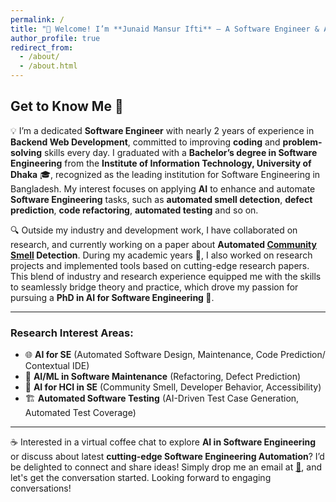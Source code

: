 ```yaml
---
permalink: /
title: "👋 Welcome! I’m **Junaid Mansur Ifti** — A Software Engineer & AI for SE Enthusiast"
author_profile: true
redirect_from: 
  - /about/
  - /about.html
---
```


## Get to Know Me 🙌

💡 I’m a dedicated **Software Engineer** with nearly 2 years of experience in **Backend Web Development**, committed to improving **coding** and **problem-solving** skills every day. I graduated with a **Bachelor’s degree in Software Engineering** from the **Institute of Information Technology, University of Dhaka** 🎓,  recognized as the leading institution for Software Engineering in Bangladesh. My interest focuses on applying **AI** to enhance and automate **Software Engineering** tasks, such as **automated smell detection**, **defect prediction**, **code refactoring**, **automated testing** and so on.

🔍 Outside my industry and development work, I have collaborated on research, and currently working on a paper about **Automated [Community Smell](https://ar5iv.labs.arxiv.org/html/2209.10671) Detection**. During my academic years 📘, I also worked on research projects and implemented tools based on cutting-edge research papers. This blend of industry and research experience equipped me with the skills to seamlessly bridge theory and practice, which drove my passion for pursuing a **PhD in AI for Software Engineering 🎯**.

---

### Research Interest Areas:
- 🌐 **AI for SE** (Automated Software Design, Maintenance, Code Prediction/ Contextual IDE)
- 🔄 **AI/ML in Software Maintenance** (Refactoring, Defect Prediction)
- 🧠 **AI for HCI in SE** (Community Smell, Developer Behavior, Accessibility)
- 🏗️ **Automated Software Testing** (AI-Driven Test Case Generation, Automated Test Coverage)

---
☕ Interested in a virtual coffee chat to explore **AI in Software Engineering** or discuss about latest **cutting-edge Software Engineering Automation**? I’d be delighted to connect and share ideas! Simply drop me an email at [📧](mailto:bsse1027@iit.du.ac.bd), and let's get the conversation started.
Looking forward to engaging conversations!
